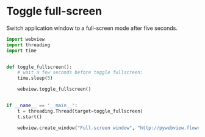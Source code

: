 # Toggle full-screen

Switch application window to a full-screen mode after five seconds.

``` python
import webview
import threading
import time


def toggle_fullscreen():
    # wait a few seconds before toggle fullscreen:
    time.sleep(5)

    webview.toggle_fullscreen()


if __name__ == '__main__':
    t = threading.Thread(target=toggle_fullscreen)
    t.start()

    webview.create_window("Full-screen window", "http://pywebview.flowrl.com")
```